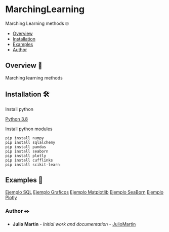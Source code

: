 # MarchingLearning
Marching Learning methods 🤓


+ [Overview](#Overview)
+ [Installation](#Installation)
+ [Examples](#Examples)
+ [Author](#Author)

## <a name="Overview"></a>Overview 📄

Marching learning methods

## <a name="Installation"></a>Installation 🛠️

Install python

[Python 3.8](https://www.python.org/downloads/)

Install python modules

```
pip install numpy
pip install sqlalchemy
pip install pandas
pip install seaborn
pip install plotly
pip install cufflinks
pip install scikit-learn
```


## <a name="Examples"></a>Examples 📢

[Ejemplo SQL](https://github.com/JulioUrjc/MarchingLearning/ejemploSQL.py)
[Ejemplo Graficos](https://github.com/JulioUrjc/MarchingLearning/ejemploGraficos.py)
[Ejemplo Matplotlib](https://github.com/JulioUrjc/MarchingLearning/ejemplomatplotlib.py)
[Ejemplo SeaBorn](https://github.com/JulioUrjc/MarchingLearning/ejemploSeaBorn.py)
[Ejemplo Plotly](https://github.com/JulioUrjc/MarchingLearning/ejemplosPlotly.py)

### <a name="Author">Author ✒️

* **Julio Martin** - *Initial work and documentation* - [JulioMartin](https://github.com/JulioUrjc)

<!-- También puedes mirar la lista de todos los [contribuyentes](https://github.com/your/project/contributors) quíenes han participado en este proyecto.--> 
